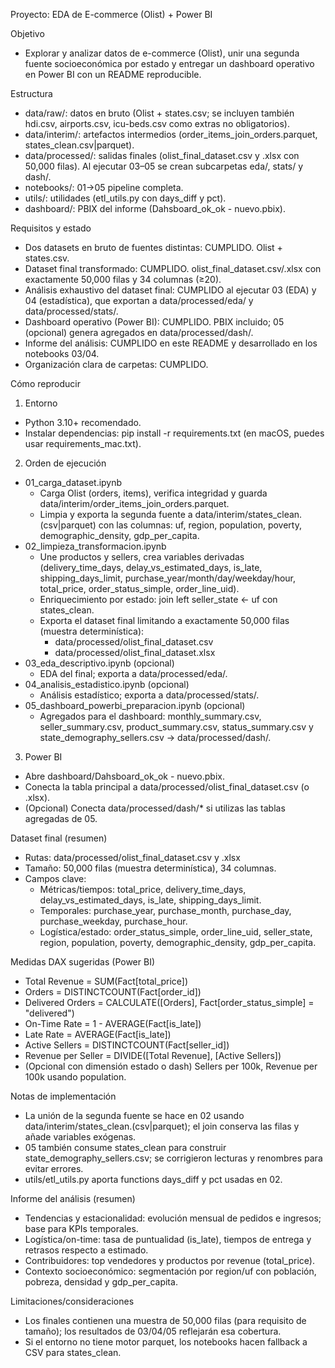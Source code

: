 Proyecto: EDA de E-commerce (Olist) + Power BI

Objetivo
- Explorar y analizar datos de e-commerce (Olist), unir una segunda fuente socioeconómica por estado y entregar un dashboard operativo en Power BI con un README reproducible.

Estructura
- data/raw/: datos en bruto (Olist + states.csv; se incluyen también hdi.csv, airports.csv, icu-beds.csv como extras no obligatorios).
- data/interim/: artefactos intermedios (order_items_join_orders.parquet, states_clean.csv|parquet).
- data/processed/: salidas finales (olist_final_dataset.csv y .xlsx con 50,000 filas). Al ejecutar 03–05 se crean subcarpetas eda/, stats/ y dash/.
- notebooks/: 01→05 pipeline completa.
- utils/: utilidades (etl_utils.py con days_diff y pct).
- dashboard/: PBIX del informe (Dahsboard_ok_ok - nuevo.pbix).

Requisitos y estado
- Dos datasets en bruto de fuentes distintas: CUMPLIDO. Olist + states.csv.
- Dataset final transformado: CUMPLIDO. olist_final_dataset.csv/.xlsx con exactamente 50,000 filas y 34 columnas (≥20).
- Análisis exhaustivo del dataset final: CUMPLIDO al ejecutar 03 (EDA) y 04 (estadística), que exportan a data/processed/eda/ y data/processed/stats/.
- Dashboard operativo (Power BI): CUMPLIDO. PBIX incluido; 05 (opcional) genera agregados en data/processed/dash/.
- Informe del análisis: CUMPLIDO en este README y desarrollado en los notebooks 03/04.
- Organización clara de carpetas: CUMPLIDO.

Cómo reproducir
1) Entorno
- Python 3.10+ recomendado.
- Instalar dependencias: pip install -r requirements.txt (en macOS, puedes usar requirements_mac.txt).

2) Orden de ejecución
- 01_carga_dataset.ipynb
  - Carga Olist (orders, items), verifica integridad y guarda data/interim/order_items_join_orders.parquet.
  - Limpia y exporta la segunda fuente a data/interim/states_clean.(csv|parquet) con las columnas: uf, region, population, poverty, demographic_density, gdp_per_capita.
- 02_limpieza_transformacion.ipynb
  - Une productos y sellers, crea variables derivadas (delivery_time_days, delay_vs_estimated_days, is_late, shipping_days_limit, purchase_year/month/day/weekday/hour, total_price, order_status_simple, order_line_uid).
  - Enriquecimiento por estado: join left seller_state ← uf con states_clean.
  - Exporta el dataset final limitando a exactamente 50,000 filas (muestra determinística):
    - data/processed/olist_final_dataset.csv
    - data/processed/olist_final_dataset.xlsx
- 03_eda_descriptivo.ipynb (opcional)
  - EDA del final; exporta a data/processed/eda/.
- 04_analisis_estadistico.ipynb (opcional)
  - Análisis estadístico; exporta a data/processed/stats/.
- 05_dashboard_powerbi_preparacion.ipynb (opcional)
  - Agregados para el dashboard: monthly_summary.csv, seller_summary.csv, product_summary.csv, status_summary.csv y state_demography_sellers.csv → data/processed/dash/.

3) Power BI
- Abre dashboard/Dahsboard_ok_ok - nuevo.pbix.
- Conecta la tabla principal a data/processed/olist_final_dataset.csv (o .xlsx).
- (Opcional) Conecta data/processed/dash/* si utilizas las tablas agregadas de 05.

Dataset final (resumen)
- Rutas: data/processed/olist_final_dataset.csv y .xlsx
- Tamaño: 50,000 filas (muestra determinística), 34 columnas.
- Campos clave:
  - Métricas/tiempos: total_price, delivery_time_days, delay_vs_estimated_days, is_late, shipping_days_limit.
  - Temporales: purchase_year, purchase_month, purchase_day, purchase_weekday, purchase_hour.
  - Logística/estado: order_status_simple, order_line_uid, seller_state, region, population, poverty, demographic_density, gdp_per_capita.

Medidas DAX sugeridas (Power BI)
- Total Revenue = SUM(Fact[total_price])
- Orders = DISTINCTCOUNT(Fact[order_id])
- Delivered Orders = CALCULATE([Orders], Fact[order_status_simple] = "delivered")
- On-Time Rate = 1 - AVERAGE(Fact[is_late])
- Late Rate = AVERAGE(Fact[is_late])
- Active Sellers = DISTINCTCOUNT(Fact[seller_id])
- Revenue per Seller = DIVIDE([Total Revenue], [Active Sellers])
- (Opcional con dimensión estado o dash) Sellers per 100k, Revenue per 100k usando population.

Notas de implementación
- La unión de la segunda fuente se hace en 02 usando data/interim/states_clean.(csv|parquet); el join conserva las filas y añade variables exógenas.
- 05 también consume states_clean para construir state_demography_sellers.csv; se corrigieron lecturas y renombres para evitar errores.
- utils/etl_utils.py aporta functions days_diff y pct usadas en 02.

Informe del análisis (resumen)
- Tendencias y estacionalidad: evolución mensual de pedidos e ingresos; base para KPIs temporales.
- Logística/on-time: tasa de puntualidad (is_late), tiempos de entrega y retrasos respecto a estimado.
- Contribuidores: top vendedores y productos por revenue (total_price).
- Contexto socioeconómico: segmentación por region/uf con población, pobreza, densidad y gdp_per_capita.

Limitaciones/consideraciones
- Los finales contienen una muestra de 50,000 filas (para requisito de tamaño); los resultados de 03/04/05 reflejarán esa cobertura.
- Si el entorno no tiene motor parquet, los notebooks hacen fallback a CSV para states_clean.

